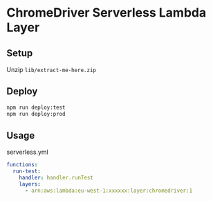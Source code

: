 # ChromeDriver Serverless Lambda Layer

## Setup

Unzip `lib/extract-me-here.zip`

## Deploy

```sh
npm run deploy:test
npm run deploy:prod
```

## Usage

serverless.yml
```yml
functions:
  run-test:
    handler: handler.runTest
    layers:
      - arn:aws:lambda:eu-west-1:xxxxxx:layer:chromedriver:1
```